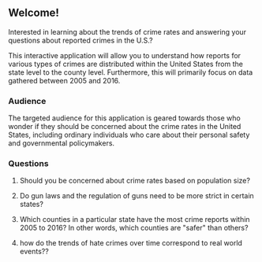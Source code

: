 ## Welcome!
Interested in learning about the trends of crime rates and answering your questions about reported crimes in the U.S.?

This interactive application will allow you to understand how reports for various types of crimes are distributed within the United States from the state level to the county level. Furthermore, this will primarily focus on data gathered between 2005 and 2016.

### Audience
The targeted audience for this application is geared towards those who wonder if they should be concerned about the crime rates in the United States, including ordinary individuals who care about their personal safety and governmental policymakers.

### Questions
  1. Should you be concerned about crime rates based on population size?

  2. Do gun laws and the regulation of guns need to be more strict in certain states?

  3. Which counties in a particular state have the most crime reports within 2005 to 2016? In other words, which counties are "safer" than others?

  4. how do the trends of hate crimes over time correspond to real world events??
